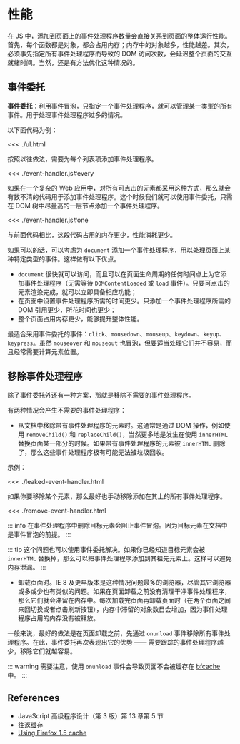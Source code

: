 # 性能

在 JS 中，添加到页面上的事件处理程序数量会直接关系到页面的整体运行性能。首先，每个函数都是对象，都会占用内存；内存中的对象越多，性能越差。其次，必须事先指定所有事件处理程序而导致的 DOM 访问次数，会延迟整个页面的交互就绪时间。当然，还是有方法优化这种情况的。

## 事件委托

**事件委托**：利用事件冒泡，只指定一个事件处理程序，就可以管理某一类型的所有事件。用于处理事件处理程序过多的情况。

以下面代码为例：

<<< ./ul.html

按照以往做法，需要为每个列表项添加事件处理程序。

<<< ./event-handler.js#every

如果在一个复杂的 Web 应用中，对所有可点击的元素都采用这种方式，那么就会有数不清的代码用于添加事件处理程序。这个时候我们就可以使用事件委托，只需在 DOM 树中尽量高的一层节点添加一个事件处理程序。

<<< ./event-handler.js#one

与前面代码相比，这段代码占用的内存更少，性能消耗更少。

如果可以的话，可以考虑为 `document` 添加一个事件处理程序，用以处理页面上某种特定类型的事件。这样做有以下优点。

- `document` 很快就可以访问，而且可以在页面生命周期的任何时间点上为它添加事件处理程序（无需等待 `DOMContentLoaded` 或 `load` 事件）。只要可点击的元素渲染完成，就可以立即具备相应功能；
- 在页面中设置事件处理程序所需的时间更少。只添加一个事件处理程序所需的 DOM 引用更少，所花时间也更少；
- 整个页面占用内存更少，能够提升整体性能。

最适合采用事件委托的事件：`click`、`mousedown`、`mouseup`、`keydown`、`keyup`、`keypress`。虽然 `mouseover` 和 `mouseout` 也冒泡，但要适当处理它们并不容易，而且经常需要计算元素位置。

## 移除事件处理程序

除了事件委托外还有一种方案，那就是移除不需要的事件处理程序。

有两种情况会产生不需要的事件处理程序：

- 从文档中移除带有事件处理程序的元素时。这通常是通过 DOM 操作，例如使用 `removeChild()` 和 `replaceChild()`，当然更多地是发生在使用 `innerHTML` 替换页面某一部分的时候。如果带有事件处理程序的元素被 `innerHTML` 删除了，那么这些事件处理程序极有可能无法被垃圾回收。

示例：

<<< ./leaked-event-handler.html

如果你要移除某个元素，那么最好也手动移除添加在其上的所有事件处理程序。

<<< ./remove-event-handler.html

::: info
在事件处理程序中删除目标元素会阻止事件冒泡。因为目标元素在文档中是事件冒泡的前提。
:::

::: tip
这个问题也可以使用事件委托解决。如果你已经知道目标元素会被 `innerHTML` 替换掉，那么可以把事件处理程序添加到其祖先元素上。这样可以避免内存泄漏。
:::

- 卸载页面时。IE 8 及更早版本是这种情况问题最多的浏览器，尽管其它浏览器或多或少也有类似的问题。如果在页面卸载之前没有清理干净事件处理程序，那么它们就会滞留在内存中。每次加载完页面再卸载页面时（在两个页面之间来回切换或者点击刷新按钮），内存中滞留的对象数目会增加，因为事件处理程序占用的内存没有被释放。

一般来说，最好的做法是在页面卸载之前，先通过 `onunload` 事件移除所有事件处理程序。在此，事件委托再次表现出它的优势 —— 需要跟踪的事件处理程序越少，移除它们就越容易。

::: warning
需要注意，使用 `onunload` 事件会导致页面不会被缓存在 [bfcache](https://web.dev/articles/bfcache?hl=zh-cn) 中。
:::

## References

- JavaScript 高级程序设计（第 3 版）第 13 章第 5 节
- [往返缓存](https://web.dev/articles/bfcache?hl=zh-cn)
- [Using Firefox 1.5 cache](https://developer.mozilla.org/zh-CN/docs/Mozilla/Firefox/Releases/1.5/Using_Firefox_1.5_caching)
